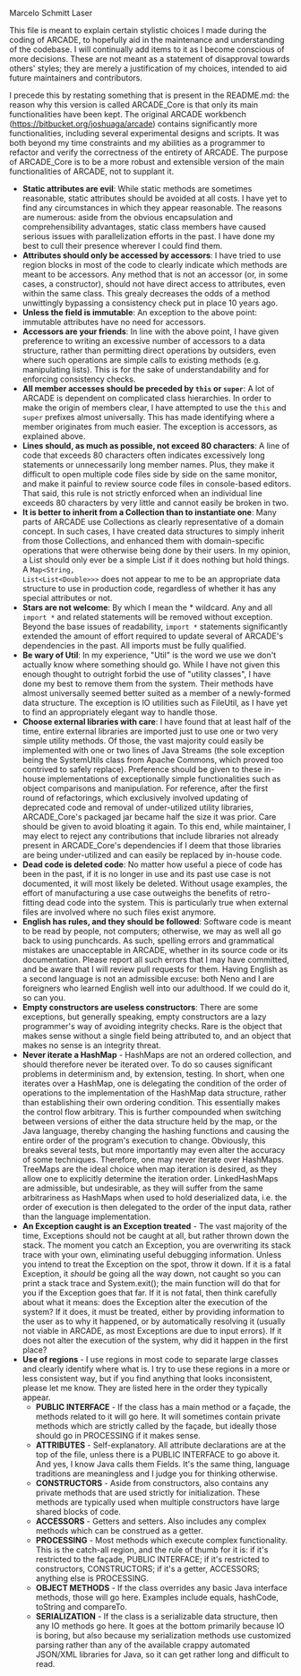 Marcelo Schmitt Laser

This file is meant to explain certain stylistic choices I made during the 
coding of ARCADE, to hopefully aid in the maintenance and understanding of 
the codebase. I will continually add items to it as I become conscious of 
more decisions. These are not meant as a statement of disapproval towards 
others' styles; they are merely a justification of my choices, intended to 
aid future maintainers and contributors.

I precede this by restating something that is present in the README.md: the 
reason why this version is called ARCADE_Core is that only its main 
functionalities have been kept. The original ARCADE workbench 
(https://bitbucket.org/joshuaga/arcade) contains significantly more 
functionalities, including several experimental designs and scripts. It was 
both beyond my time constraints and my abilities as a programmer to refactor 
and verify the correctness of the entirety of ARCADE. The 
purpose of ARCADE_Core is to be a more robust and extensible version of the 
main functionalities of ARCADE, not to supplant it.

- **Static attributes are evil**: While static methods are sometimes 
  reasonable, static attributes should be avoided at all 
  costs. I have yet to find any circumstances in which they appear 
  reasonable. The reasons are numerous: aside from the obvious encapsulation 
  and comprehensibility advantages, static class members have caused serious 
  issues with parallelization efforts in the past. I have done my best to 
  cull their presence wherever I could find them.
- **Attributes should only be accessed by accessors**: I have tried to use 
  region blocks in most of the code to clearly indicate which methods are 
  meant to be accessors. Any method that is not an accessor (or, in some 
  cases, a constructor), should not have direct access to attributes, even 
  within the same class. This grealy decreases the odds of a method 
  unwittingly bypassing a consistency check put in place 10 years ago.
- **Unless the field is immutable**: An exception to the above point: 
  immutable attributes have no need for accessors.
- **Accessors are your friends**: In line with the above point, I have given 
  preference to writing an excessive number of accessors to a data structure,
  rather than permitting direct operations by outsiders, even where such 
  operations are simple calls to existing methods (e.g. manipulating lists). 
  This is for the sake of understandability and for enforcing consistency 
  checks.
- **All member accesses should be preceded by <code>this</code> or 
  <code>super</code>**: A lot of ARCADE is dependent on complicated class 
  hierarchies. In order to make the origin of members clear, I have 
  attempted to use the <code>this</code> and <code>super</code> prefixes 
  almost universally. This has made identifying where a member originates 
  from much easier. The exception is accessors, as explained above.
- **Lines should, as much as possible, not exceed 80 characters**: A line of 
  code that exceeds 80 characters often indicates excessively long 
  statements or unnecessarily long member names. Plus, they make it 
  difficult to open multiple code files side by side on the same monitor, 
  and make it painful to review source code files in console-based editors. 
  That said, this rule is not strictly enforced when an individual line 
  exceeds 80 characters by very little and cannot easily be broken in two.
- **It is better to inherit from a Collection than to instantiate one**: Many 
  parts of ARCADE use Collections as clearly representative of a domain 
  concept. In such cases, I have created data structures to simply inherit 
  from those Collections, and enhanced them with domain-specific operations 
  that were otherwise being done by their users. In my opinion, a List 
  should only ever be a simple List if it does nothing but hold things. A 
  <code>Map<String, List<List\<Double\>>></code> does not appear to me to be 
  an appropriate data structure to use in production code, regardless of 
  whether it has any special attributes or not.
- **Stars are not welcome**: By which I mean the * wildcard. Any and all 
  <code>import *</code> and related statements will be removed without 
  exception. Beyond the base issues of readability, <code>import *</code> 
  statements significantly extended the amount of effort required to update 
  several of ARCADE's dependencies in the past. All imports must be fully 
  qualified.
- **Be wary of Util**: In my experience, "Util" is the word we use we don't 
  actually know where something should go. While I have not given this 
  enough thought to outright forbid the use of "utility classes", I have 
  done my best to remove them from the system. Their methods have almost 
  universally seemed better suited as a member of a newly-formed data 
  structure. The exception is IO utilities such as FileUtil, as I have yet 
  to find an appropriately elegant way to handle those.
- **Choose external libraries with care**: I have found that at least half 
  of the time, entire external libraries are imported just to use one or two 
  very simple utility methods. Of those, the vast majority could easily be 
  implemented with one or two lines of Java Streams (the sole exception 
  being the SystemUtils class from Apache Commons, which proved too 
  contrived to safely replace). Preference should be given to these in-house 
  implementations of exceptionally simple functionalities such as object 
  comparisons and manipulation. For reference, after the first round of 
  refactorings, which exclusively involved updating of deprecated code and 
  removal of under-utilized utility libraries, ARCADE_Core's packaged jar 
  became half the size it was prior. Care should be given to avoid bloating 
  it again. To this end, while maintainer, I may elect to reject any 
  contributions that include libraries not already present in ARCADE_Core's 
  dependencies if I deem that those libraries are being under-utilized and 
  can easily be replaced by in-house code.
- **Dead code is deleted code**: No matter how useful a piece of code has 
  been in the past, if it is no longer in use and its past use case is not 
  documented, it will most likely be deleted. Without usage examples, the 
  effort of manufacturing a use case outweighs the benefits of 
  retro-fitting dead code into the system. This is particularly true when 
  external files are involved where no such files exist anymore.
- **English has rules, and they should be followed**: Software code is meant 
  to be read by people, not computers; otherwise, we may as well all go back 
  to using punchcards. As such, spelling errors and grammatical mistakes are 
  unacceptable in ARCADE, whether in its source code or its documentation.
  Please report all such errors that I may have committed, and be aware that I 
  will review pull requests for them. Having English as a second language is 
  not an admissible excuse: both Neno and I are foreigners who learned 
  English well into our adulthood. If we could do it, so can you.
- **Empty constructors are useless constructors**: There are some exceptions,
  but generally speaking, empty constructors are a lazy programmer's way of 
  avoiding integrity checks. Rare is the object that makes sense without a 
  single field being attributed to, and an object that makes no sense is an 
  integrity threat.
- **Never iterate a HashMap** - HashMaps are not an ordered collection, and 
  should therefore never be iterated over. To do so causes significant 
  problems in determinism and, by extension, testing. In short, when one 
  iterates over a HashMap, one is delegating the condition of the order of 
  operations to the implementation of the HashMap data structure, rather 
  than establishing their own ordering condition. This essentially makes 
  the control flow arbitrary. This is further compounded when switching 
  between versions of either the data structure held by the map, or the Java 
  language, thereby changing the hashing functions and causing the entire 
  order of the program's execution to change. Obviously, this breaks several 
  tests, but more importantly may even alter the accuracy of some techniques.
  Therefore, one may never iterate over HashMaps. TreeMaps are the ideal 
  choice when map iteration is desired, as they allow one to explicitly 
  determine the iteration order. LinkedHashMaps are admissible, but 
  undesirable, as they will suffer from the same arbitrariness as HashMaps 
  when used to hold deserialized data, i.e. the order of execution is then 
  delegated to the order of the input data, rather than the language 
  implementation. 
- **An Exception caught is an Exception treated** - The vast majority of the 
  time, Exceptions should not be caught at all, but rather thrown down the 
  stack. The moment you catch an Exception, you are overwriting its stack 
  trace with your own, eliminating useful debugging information. Unless you 
  intend to treat the Exception on the spot, throw it down. If it is a fatal 
  Exception, it *should* be going all the way down, not caught so you can 
  print a stack trace and System.exit(); the main function will do that for 
  you if the Exception goes that far. If it is not fatal, then think 
  carefully about what it means: does the Exception alter the execution of 
  the system? If it does, it must be treated, either by providing 
  information to the user as to why it happened, or by automatically 
  resolving it (usually not viable in ARCADE, as most Exceptions are due to 
  input errors). If it does not alter the execution of the system, why did 
  it happen in the first place?
- **Use of regions** - I use regions in most code to separate large classes 
  and clearly identify where what is. I try to use these regions in a more 
  or less consistent way, but if you find anything that looks inconsistent, 
  please let me know. They are listed here in the order they typically appear.
  - **PUBLIC INTERFACE** - If the class has a main method or a façade, the 
    methods related to it will go here. It will sometimes contain private 
    methods which are strictly called by the façade, but ideally those 
    should go in PROCESSING if it makes sense.
  - **ATTRIBUTES** - Self-explanatory. All attribute declarations are at the 
    top of the file, unless there is a PUBLIC INTERFACE to go above it. And 
    yes, I know Java calls them Fields. It's the same thing, language 
    traditions are meaningless and I judge you for thinking otherwise.
  - **CONSTRUCTORS** - Aside from constructors, also contains any private 
    methods that are used strictly for initialization. These methods are 
    typically used when multiple constructors have large shared blocks of code.
  - **ACCESSORS** - Getters and setters. Also includes any complex methods 
    which can be construed as a getter.
  - **PROCESSING** - Most methods which execute complex functionality. This 
    is the catch-all region, and the rule of thumb for it is: if it's 
    restricted to the façade, PUBLIC INTERFACE; if it's restricted to 
    constructors, CONSTRUCTORS; if it's a getter, ACCESSORS; anything else 
    is PROCESSING.
  - **OBJECT METHODS** - If the class overrides any basic Java interface 
    methods, those will go here. Examples include equals, hashCode, toString 
    and compareTo.
  - **SERIALIZATION** - If the class is a serializable data structure, then 
    any IO methods go here. It goes at the bottom primarily because IO is 
    boring, but also because my serialization methods use customized parsing 
    rather than any of the available crappy automated JSON/XML libraries for 
    Java, so it can get rather long and difficult to read.